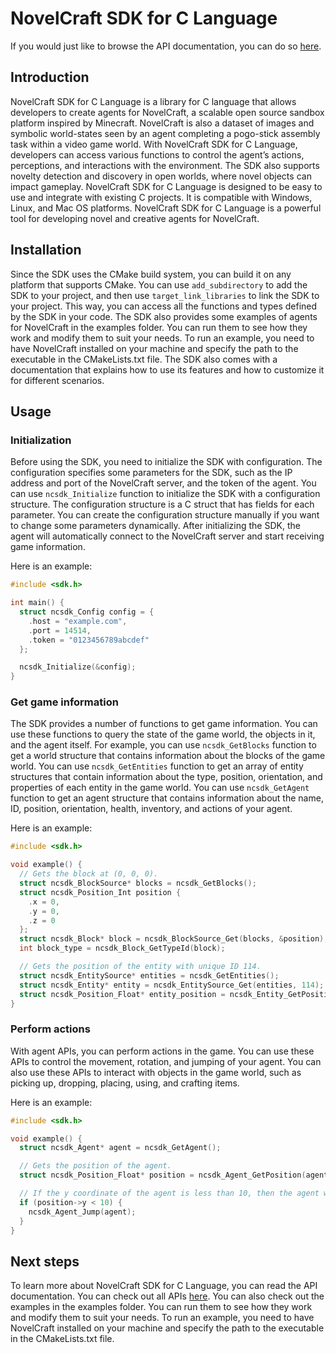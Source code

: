 # NovelCraft SDK for C Language

If you would just like to browse the API documentation, you can do so [here](https://novelcraft.github.io/SDK-C/en/globals_func.html).

## Introduction

NovelCraft SDK for C Language is a library for C language that allows developers to create agents for NovelCraft, a scalable open source sandbox platform inspired by Minecraft. NovelCraft is also a dataset of images and symbolic world-states seen by an agent completing a pogo-stick assembly task within a video game world. With NovelCraft SDK for C Language, developers can access various functions to control the agent’s actions, perceptions, and interactions with the environment. The SDK also supports novelty detection and discovery in open worlds, where novel objects can impact gameplay. NovelCraft SDK for C Language is designed to be easy to use and integrate with existing C projects. It is compatible with Windows, Linux, and Mac OS platforms. NovelCraft SDK for C Language is a powerful tool for developing novel and creative agents for NovelCraft.

## Installation

Since the SDK uses the CMake build system, you can build it on any platform that supports CMake. You can use `add_subdirectory` to add the SDK to your project, and then use `target_link_libraries` to link the SDK to your project. This way, you can access all the functions and types defined by the SDK in your code. The SDK also provides some examples of agents for NovelCraft in the examples folder. You can run them to see how they work and modify them to suit your needs. To run an example, you need to have NovelCraft installed on your machine and specify the path to the executable in the CMakeLists.txt file. The SDK also comes with a documentation that explains how to use its features and how to customize it for different scenarios.

## Usage

### Initialization

Before using the SDK, you need to initialize the SDK with configuration. The configuration specifies some parameters for the SDK, such as the IP address and port of the NovelCraft server, and the token of the agent. You can use `ncsdk_Initialize` function to initialize the SDK with a configuration structure. The configuration structure is a C struct that has fields for each parameter. You can create the configuration structure manually if you want to change some parameters dynamically. After initializing the SDK, the agent will automatically connect to the NovelCraft server and start receiving game information.

Here is an example:

```c
#include <sdk.h>

int main() {
  struct ncsdk_Config config = {
    .host = "example.com",
    .port = 14514,
    .token = "0123456789abcdef"
  };

  ncsdk_Initialize(&config);
}
```

### Get game information

The SDK provides a number of functions to get game information. You can use these functions to query the state of the game world, the objects in it, and the agent itself. For example, you can use `ncsdk_GetBlocks` function to get a world structure that contains information about the blocks of the game world. You can use `ncsdk_GetEntities` function to get an array of entity structures that contain information about the type, position, orientation, and properties of each entity in the game world. You can use `ncsdk_GetAgent` function to get an agent structure that contains information about the name, ID, position, orientation, health, inventory, and actions of your agent.

Here is an example:

```c
#include <sdk.h>

void example() {
  // Gets the block at (0, 0, 0).
  struct ncsdk_BlockSource* blocks = ncsdk_GetBlocks();
  struct ncsdk_Position_Int position {
    .x = 0,
    .y = 0,
    .z = 0
  };
  struct ncsdk_Block* block = ncsdk_BlockSource_Get(blocks, &position);
  int block_type = ncsdk_Block_GetTypeId(block);

  // Gets the position of the entity with unique ID 114.
  struct ncsdk_EntitySource* entities = ncsdk_GetEntities();
  struct ncsdk_Entity* entity = ncsdk_EntitySource_Get(entities, 114);
  struct ncsdk_Position_Float* entity_position = ncsdk_Entity_GetPosition(entity);
}
```

### Perform actions

With agent APIs, you can perform actions in the game. You can use these APIs to control the movement, rotation, and jumping of your agent. You can also use these APIs to interact with objects in the game world, such as picking up, dropping, placing, using, and crafting items.

Here is an example:

```c
#include <sdk.h>

void example() {
  struct ncsdk_Agent* agent = ncsdk_GetAgent();

  // Gets the position of the agent.
  struct ncsdk_Position_Float* position = ncsdk_Agent_GetPosition(agent);

  // If the y coordinate of the agent is less than 10, then the agent will jump.
  if (position->y < 10) {
    ncsdk_Agent_Jump(agent);
  }
}
```

## Next steps

To learn more about NovelCraft SDK for C Language, you can read the API documentation. You can check out all APIs [here](https://novelcraft.github.io/SDK-C/en/globals_func.html). You can also check out the examples in the examples folder. You can run them to see how they work and modify them to suit your needs. To run an example, you need to have NovelCraft installed on your machine and specify the path to the executable in the CMakeLists.txt file.